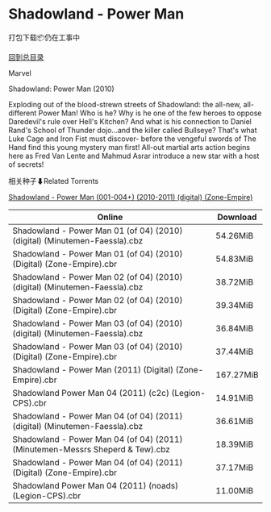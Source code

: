 # Shadowland - Power Man

打包下载📦仍在工事中

[回到总目录](/Catalogs.md)

Marvel

Shadowland: Power Man (2010)

Exploding out of the blood-strewn streets of Shadowland: the all-new, all-different Power Man! Who is he? Why is he one of the few heroes to oppose Daredevil's rule over Hell's Kitchen? And what is his connection to Daniel Rand's School of Thunder dojo...and the killer called Bullseye? That's what Luke Cage and Iron Fist must discover- before the vengeful swords of The Hand find this young mystery man first! All-out martial arts action begins here as Fred Van Lente and Mahmud Asrar introduce a new star with a host of secrets!





相关种子⬇Related Torrents

[Shadowland - Power Man (001-004+) (2010-2011) (digital) (Zone-Empire)](https://github.com/alicewish/markdown/blob/master/torrent/Shadowland---Power-Man--001-004----2010-2011---digital---Zone-Empire.md)

Online | Download
--- | ---
Shadowland - Power Man 01 (of 04) (2010) (digital) (Minutemen-Faessla).cbz | 54.26MiB
Shadowland - Power Man 01 (of 04) (2010) (Digital) (Zone-Empire).cbr | 54.83MiB
Shadowland - Power Man 02 (of 04) (2010) (digital) (Minutemen-Faessla).cbz | 38.72MiB
Shadowland - Power Man 02 (of 04) (2010) (Digital) (Zone-Empire).cbr | 39.34MiB
Shadowland - Power Man 03 (of 04) (2010) (digital) (Minutemen-Faessla).cbz | 36.84MiB
Shadowland - Power Man 03 (of 04) (2010) (Digital) (Zone-Empire).cbr | 37.44MiB
Shadowland - Power Man (2011) (Digital) (Zone-Empire).cbr | 167.27MiB
Shadowland Power Man 04 (2011) (c2c) (Legion-CPS).cbr | 14.91MiB
Shadowland - Power Man 04 (of 04) (2011) (digital) (Minutemen-Faessla).cbz | 36.61MiB
Shadowland - Power Man 04 (of 04) (2011) (Minutemen-Messrs Sheperd & Tew).cbz | 18.39MiB
Shadowland - Power Man 04 (of 04) (2011) (Digital) (Zone-Empire).cbr | 37.17MiB
Shadowland Power Man 04 (2011) (noads) (Legion-CPS).cbr | 11.00MiB